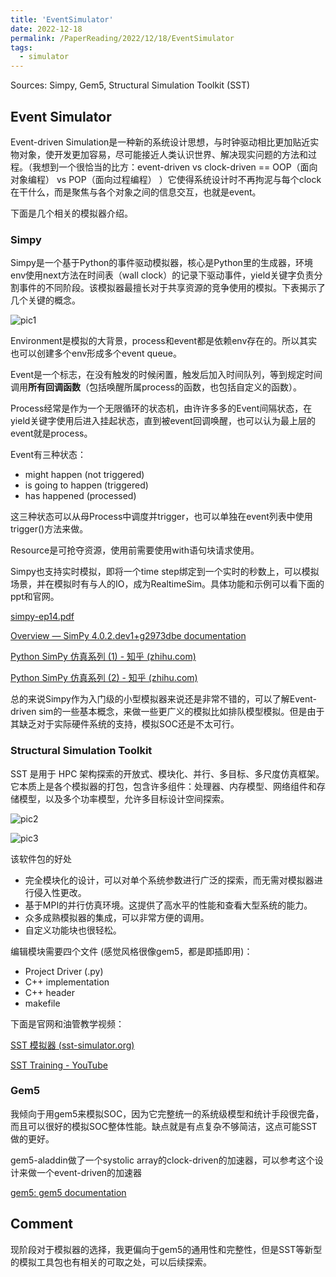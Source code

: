 ```yaml
---
title: 'EventSimulator'
date: 2022-12-18
permalink: /PaperReading/2022/12/18/EventSimulator
tags:
  - simulator
---
```


Sources: Simpy, Gem5, Structural Simulation Toolkit (SST)



  

## Event Simulator

Event-driven Simulation是一种新的系统设计思想，与时钟驱动相比更加贴近实物对象，使开发更加容易，尽可能接近人类认识世界、解决现实问题的方法和过程。（我想到一个很恰当的比方：event-driven vs clock-driven == OOP（面向对象编程） vs POP（面向过程编程） ）它使得系统设计时不再拘泥与每个clock在干什么，而是聚焦与各个对象之间的信息交互，也就是event。

下面是几个相关的模拟器介绍。

### Simpy

Simpy是一个基于Python的事件驱动模拟器，核心是Python里的生成器，环境env使用next方法在时间表（wall clock）的记录下驱动事件，yield关键字负责分割事件的不同阶段。该模拟器最擅长对于共享资源的竞争使用的模拟。下表揭示了几个关键的概念。

![pic1](https://starkerfirst.github.io/images/eventsim_1.png)

Environment是模拟的大背景，process和event都是依赖env存在的。所以其实也可以创建多个env形成多个event queue。

Event是一个标志，在没有触发的时候闲置，触发后加入时间队列，等到规定时间调用**所有回调函数**（包括唤醒所属process的函数，也包括自定义的函数）。

Process经常是作为一个无限循环的状态机，由许许多多的Event间隔状态，在yield关键字使用后进入挂起状态，直到被event回调唤醒，也可以认为最上层的event就是process。

Event有三种状态：

- might happen (not triggered)
- is going to happen (triggered) 
- has happened (processed)

这三种状态可以从母Process中调度并trigger，也可以单独在event列表中使用trigger()方法来做。

Resource是可抢夺资源，使用前需要使用with语句块请求使用。

Simpy也支持实时模拟，即将一个time step绑定到一个实时的秒数上，可以模拟场景，并在模拟时有与人的IO，成为RealtimeSim。具体功能和示例可以看下面的ppt和官网。

[simpy-ep14.pdf](https://starkerfirst.github.io/files/simpy-ep14.pdf) 

[Overview — SimPy 4.0.2.dev1+g2973dbe documentation](https://simpy.readthedocs.io/en/latest/)

[Python SimPy 仿真系列 (1) - 知乎 (zhihu.com)](https://zhuanlan.zhihu.com/p/31526894)

[Python SimPy 仿真系列 (2) - 知乎 (zhihu.com)](https://zhuanlan.zhihu.com/p/32005127)

总的来说Simpy作为入门级的小型模拟器来说还是非常不错的，可以了解Event-driven sim的一些基本概念，来做一些更广义的模拟比如排队模型模拟。但是由于其缺乏对于实际硬件系统的支持，模拟SOC还是不太可行。

### Structural Simulation Toolkit

SST 是用于 HPC 架构探索的开放式、模块化、并行、多目标、多尺度仿真框架。它本质上是各个模拟器的打包，包含许多组件：处理器、内存模型、网络组件和存储模型，以及多个功率模型，允许多目标设计空间探索。 

![pic2](https://starkerfirst.github.io/images/eventsim_2.png)

![pic3](https://starkerfirst.github.io/images/eventsim_3.png)

该软件包的好处

* 完全模块化的设计，可以对单个系统参数进行广泛的探索，而无需对模拟器进行侵入性更改。
* 基于MPI的并行仿真环境。这提供了高水平的性能和查看大型系统的能力。
* 众多成熟模拟器的集成，可以非常方便的调用。
* 自定义功能块也很轻松。

编辑模块需要四个文件 (感觉风格很像gem5，都是即插即用)：

* Project Driver (.py)
* C++ implementation
* C++ header
* makefile

下面是官网和油管教学视频：

[SST 模拟器 (sst-simulator.org)](https://sst-simulator.org/)

[SST Training - YouTube](https://www.youtube.com/watch?v=I2inaXscUm0&list=PLgehegDe4T2y1badxrxcuvIsX42V64t2x&index=2)

### Gem5

我倾向于用gem5来模拟SOC，因为它完整统一的系统级模型和统计手段很完备，而且可以很好的模拟SOC整体性能。缺点就是有点复杂不够简洁，这点可能SST做的更好。

gem5-aladdin做了一个systolic array的clock-driven的加速器，可以参考这个设计来做一个event-driven的加速器

[gem5: gem5 documentation](https://www.gem5.org/documentation/)

## Comment

现阶段对于模拟器的选择，我更偏向于gem5的通用性和完整性，但是SST等新型的模拟工具包也有相关的可取之处，可以后续探索。